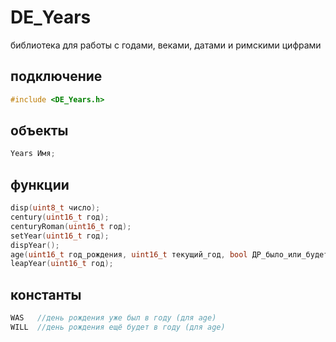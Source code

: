 # DE_Years
библиотека для работы с годами, веками, датами и римскими цифрами
## подключение
```cpp
#include <DE_Years.h>
```
## объекты
```cpp
Years Имя;
```
## функции
```cpp
disp(uint8_t число);                                                       //выводит String значение числа римскими цифрами
century(uint16_t год);                                                     //возвращает век по году (в десятичной СС)
centuryRoman(uint16_t год);                                                //возвращает век по году (римскими цифрами)
setYear(uint16_t год);                                                     //запоминает введённый год
dispYear();                                                                //возвращает год, установленный в setYear()
age(uint16_t год_рождения, uint16_t текущий_год, bool ДР_было_или_будет);  //возвращает возраст
leapYear(uint16_t год);                                                    //проверяет високосный год или нет
```
## константы
```cpp
WAS   //день рождения уже был в году (для age)
WILL  //день рождения ещё будет в году (для age)
```